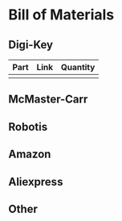 # Bill of Materials

## Digi-Key
| Part                    | Link              | Quantity |
| ----------------------- | ----------------- | -------- |
|                         |                   |          |

## McMaster-Carr

## Robotis

## Amazon

## Aliexpress

## Other
